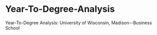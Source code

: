 # Year-To-Degree-Analysis
Year-To-Degree Analysis: University of Wisconsin, Madison--Business School
